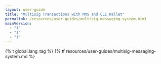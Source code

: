 ```yaml
---
layout: user-guide
title: "Multisig Transactions with MMS and CLI Wallet"
permalink: /resources/user-guides/multisig-messaging-system.html
mainVersion:
  - "1"
  - "1"
  - "1"
---
```

{% t global.lang_tag %}
{% tf resources/user-guides/multisig-messaging-system.md %}
